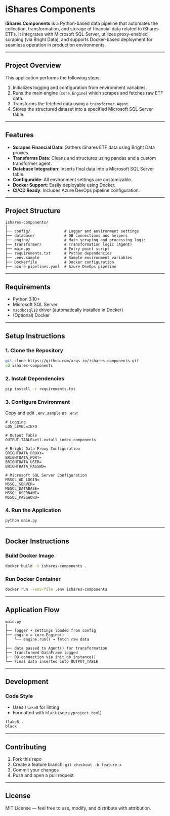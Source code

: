 # iShares Components

**iShares Components** is a Python-based data pipeline that automates the collection, transformation, and storage of financial data related to iShares ETFs. It integrates with Microsoft SQL Server, utilizes proxy-enabled scraping (via Bright Data), and supports Docker-based deployment for seamless operation in production environments.

---

## Project Overview

This application performs the following steps:
1. Initializes logging and configuration from environment variables.
2. Runs the main engine (`core.Engine`) which scrapes and fetches raw ETF data.
3. Transforms the fetched data using a `transformer.Agent`.
4. Stores the structured dataset into a specified Microsoft SQL Server table.

---

## Features

- **Scrapes Financial Data**: Gathers iShares ETF data using Bright Data proxies.
- **Transforms Data**: Cleans and structures using pandas and a custom transformer agent.
- **Database Integration**: Inserts final data into a Microsoft SQL Server table.
- **Configurable**: All environment settings are customizable.
- **Docker Support**: Easily deployable using Docker.
- **CI/CD Ready**: Includes Azure DevOps pipeline configuration.

---

## Project Structure

```
ishares-components/
│
├── config/               # Logger and environment settings
├── database/             # DB connections and helpers
├── engine/               # Main scraping and processing logic
├── transformer/          # Transformation logic (Agent)
├── main.py               # Entry point script
├── requirements.txt      # Python dependencies
├── .env.sample           # Sample environment variables
├── Dockerfile            # Docker configuration
├── azure-pipelines.yaml  # Azure DevOps pipeline
```

---

## Requirements

- Python 3.10+
- Microsoft SQL Server
- `msodbcsql18` driver (automatically installed in Docker)
- (Optional) Docker

---

## Setup Instructions

### 1. Clone the Repository

```bash
git clone https://github.com/arqs-io/ishares-components.git
cd ishares-components
```

### 2. Install Dependencies

```bash
pip install -r requirements.txt
```

### 3. Configure Environment

Copy and edit `.env.sample` as `.env`:

```env
# Logging
LOG_LEVEL=INFO

# Output Table
OUTPUT_TABLE=etl.extall_index_components

# Bright Data Proxy Configuration
BRIGHTDATA_PROXY=
BRIGHTDATA_PORT=
BRIGHTDATA_USER=
BRIGHTDATA_PASSWD=

# Microsoft SQL Server Configuration
MSSQL_AD_LOGIN=
MSSQL_SERVER=
MSSQL_DATABASE=
MSSQL_USERNAME=
MSSQL_PASSWORD=
```

### 4. Run the Application

```bash
python main.py
```

---

## Docker Instructions

### Build Docker Image

```bash
docker build -t ishares-components .
```

### Run Docker Container

```bash
docker run --env-file .env ishares-components
```

---

## Application Flow

```text
main.py
│
├── logger + settings loaded from config
├── engine = core.Engine()
│   └── engine.run() → fetch raw data
│
├── data passed to Agent() for transformation
├── transformed DataFrame logged
├── DB connection via init_db_instance()
└── Final data inserted into OUTPUT_TABLE
```

---

## Development

### Code Style

- Uses `flake8` for linting
- Formatted with `black` (see `pyproject.toml`)

```bash
flake8 .
black .
```

---

## Contributing

1. Fork this repo
2. Create a feature branch: `git checkout -b feature-x`
3. Commit your changes
4. Push and open a pull request

---

## License

MIT License — feel free to use, modify, and distribute with attribution.
